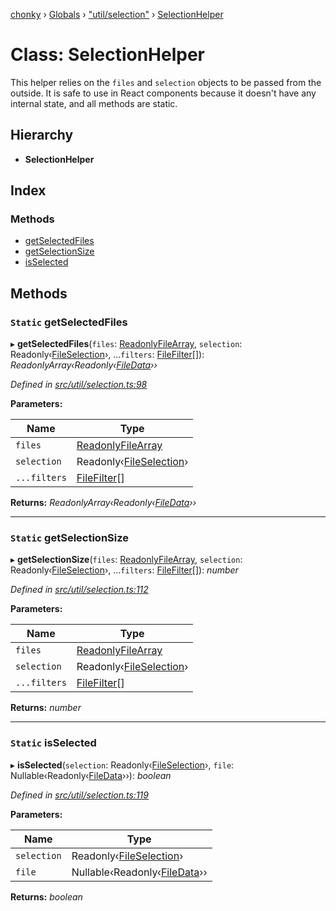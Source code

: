 [chonky](../README.md) › [Globals](../globals.md) › ["util/selection"](../modules/_util_selection_.md) › [SelectionHelper](_util_selection_.selectionhelper.md)

# Class: SelectionHelper

This helper relies on the `files` and `selection` objects to be passed from the
outside. It is safe to use in React components because it doesn't have any
internal state, and all methods are static.

## Hierarchy

* **SelectionHelper**

## Index

### Methods

* [getSelectedFiles](_util_selection_.selectionhelper.md#static-getselectedfiles)
* [getSelectionSize](_util_selection_.selectionhelper.md#static-getselectionsize)
* [isSelected](_util_selection_.selectionhelper.md#static-isselected)

## Methods

### `Static` getSelectedFiles

▸ **getSelectedFiles**(`files`: [ReadonlyFileArray](../modules/_types_files_types_.md#readonlyfilearray), `selection`: Readonly‹[FileSelection](../interfaces/_types_files_types_.fileselection.md)›, ...`filters`: [FileFilter](../modules/_types_files_types_.md#filefilter)[]): *ReadonlyArray‹Readonly‹[FileData](../interfaces/_types_files_types_.filedata.md)››*

*Defined in [src/util/selection.ts:98](https://github.com/TimboKZ/Chonky/blob/faab549/src/util/selection.ts#L98)*

**Parameters:**

Name | Type |
------ | ------ |
`files` | [ReadonlyFileArray](../modules/_types_files_types_.md#readonlyfilearray) |
`selection` | Readonly‹[FileSelection](../interfaces/_types_files_types_.fileselection.md)› |
`...filters` | [FileFilter](../modules/_types_files_types_.md#filefilter)[] |

**Returns:** *ReadonlyArray‹Readonly‹[FileData](../interfaces/_types_files_types_.filedata.md)››*

___

### `Static` getSelectionSize

▸ **getSelectionSize**(`files`: [ReadonlyFileArray](../modules/_types_files_types_.md#readonlyfilearray), `selection`: Readonly‹[FileSelection](../interfaces/_types_files_types_.fileselection.md)›, ...`filters`: [FileFilter](../modules/_types_files_types_.md#filefilter)[]): *number*

*Defined in [src/util/selection.ts:112](https://github.com/TimboKZ/Chonky/blob/faab549/src/util/selection.ts#L112)*

**Parameters:**

Name | Type |
------ | ------ |
`files` | [ReadonlyFileArray](../modules/_types_files_types_.md#readonlyfilearray) |
`selection` | Readonly‹[FileSelection](../interfaces/_types_files_types_.fileselection.md)› |
`...filters` | [FileFilter](../modules/_types_files_types_.md#filefilter)[] |

**Returns:** *number*

___

### `Static` isSelected

▸ **isSelected**(`selection`: Readonly‹[FileSelection](../interfaces/_types_files_types_.fileselection.md)›, `file`: Nullable‹Readonly‹[FileData](../interfaces/_types_files_types_.filedata.md)››): *boolean*

*Defined in [src/util/selection.ts:119](https://github.com/TimboKZ/Chonky/blob/faab549/src/util/selection.ts#L119)*

**Parameters:**

Name | Type |
------ | ------ |
`selection` | Readonly‹[FileSelection](../interfaces/_types_files_types_.fileselection.md)› |
`file` | Nullable‹Readonly‹[FileData](../interfaces/_types_files_types_.filedata.md)›› |

**Returns:** *boolean*
